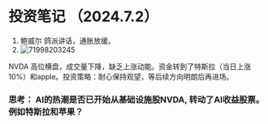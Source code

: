 # 投资笔记 （2024.7.2）



1. 鲍威尔 鸽派讲话，通胀放缓。
2. ![71998203245](C:\Users\ADMINI~1\AppData\Local\Temp\1719982032454.png)

NVDA 高位横盘，成交量下降，缺乏上涨动能。资金转到了特斯拉（当日上涨10%）和apple。投资策略：耐心保持观望，等后续方向明朗后再进场。

### 思考： AI的热潮是否已开始从基础设施股NVDA, 转动了AI收益股票。例如特斯拉和苹果？ 







